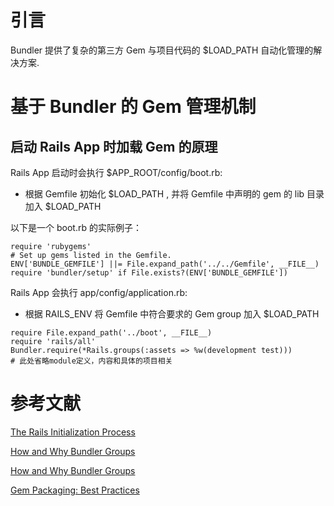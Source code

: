 # 引言

Bundler 提供了复杂的第三方 Gem 与项目代码的 $LOAD_PATH 自动化管理的解决方案.

# 基于 Bundler 的 Gem 管理机制

## 启动 Rails App 时加载 Gem 的原理

Rails App 启动时会执行 $APP_ROOT/config/boot.rb:
  * 根据 Gemfile 初始化 $LOAD_PATH , 并将 Gemfile 中声明的 gem 的 lib 目录加入 $LOAD_PATH

以下是一个 boot.rb 的实际例子：

```
require 'rubygems'
# Set up gems listed in the Gemfile.
ENV['BUNDLE_GEMFILE'] ||= File.expand_path('../../Gemfile', __FILE__)
require 'bundler/setup' if File.exists?(ENV['BUNDLE_GEMFILE'])
```

Rails App 会执行 app/config/application.rb:
  * 根据 RAILS_ENV 将 Gemfile 中符合要求的 Gem group 加入 $LOAD_PATH

```
require File.expand_path('../boot', __FILE__)
require 'rails/all'
Bundler.require(*Rails.groups(:assets => %w(development test)))
# 此处省略module定义，内容和具体的项目相关
```

# 参考文献

[The Rails Initialization Process](http://guides.rubyonrails.org/initialization.html)

[How and Why Bundler Groups](http://yehudakatz.com/2010/05/09/the-how-and-why-of-bundler-groups/)

[How and Why Bundler Groups](http://yehudakatz.com/2010/05/09/the-how-and-why-of-bundler-groups/)

[Gem Packaging: Best Practices](http://weblog.rubyonrails.org/2009/9/1/gem-packaging-best-practices/)
